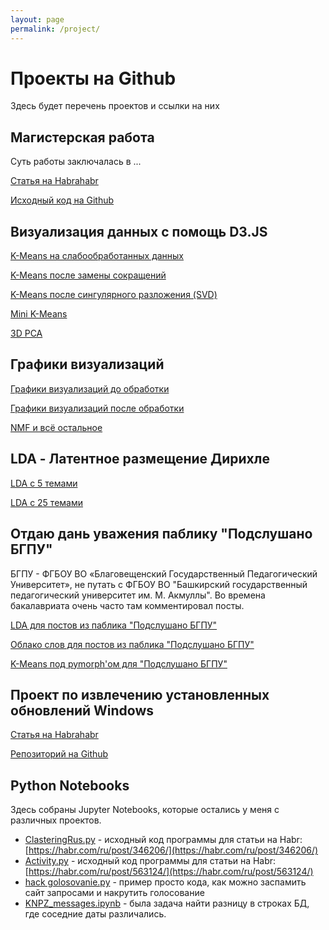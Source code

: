 ```yaml
---
layout: page
permalink: /project/
---
```


# Проекты на Github

Здесь будет перечень проектов и ссылки на них

## Магистерская работа

Суть работы заключалась в ...

[Статья на Habrahabr](https://habr.com/ru/post/346206/)


[Исходный код на Github](https://github.com/OlegBezverhii/python-notebooks/blob/master/ClasteringRus.py)

## Визуализация данных с помощь D3.JS

[K-Means на слабообработанных данных](http://olegbezverhii.github.io/magistratura/clusters/d3js.html)

[K-Means после замены сокращений](http://olegbezverhii.github.io/magistratura/clusters/kmeans.html)

[K-Means после сингулярного разложения (SVD)](http://olegbezverhii.github.io/magistratura/clusters/svd.html)

[Mini K-Means](http://olegbezverhii.github.io/magistratura/clusters/mbk.html)

[3D PCA](https://plot.ly/~OlegBezverhii/0.embed)


## Графики визуализаций

[Графики визуализаций до обработки](http://olegbezverhii.github.io/magistratura/clusters/pictures.html)

[Графики визуализаций после обработки](http://olegbezverhii.github.io/magistratura/pymorphy/pymorphy.html)

[NMF и всё остальное](http://olegbezverhii.github.io/magistratura/nmf/nmf.html)

## LDA - Латентное размещение Дирихле

[LDA с 5 темами](http://olegbezverhii.github.io/magistratura/lda/lda.html)

[LDA с 25 темами](http://olegbezverhii.github.io/magistratura/lda/lda25.html)

## Отдаю дань уважения паблику "Подслушано БГПУ" 

БГПУ - ФГБОУ ВО «Благовещенский Государственный Педагогический Университет», не путать с ФГБОУ ВО "Башкирский государственный педагогический университет им. М. Акмуллы". Во времена бакалавриата очень часто там комментировал посты.

[LDA для постов из паблика "Подслушано БГПУ"](http://olegbezverhii.github.io/magistratura/bgpu/lda.html)

[Облако слов для постов из паблика "Подслушано БГПУ"](http://olegbezverhii.github.io/magistratura/bgpu/bgpu.html)

[K-Means под pymorph'ом для "Подслушано БГПУ"](http://olegbezverhii.github.io/magistratura/bgpu/podsl.html)


## Проект по извлечению установленных обновлений Windows

[Статья на Habrahabr](https://habr.com/ru/post/467445/)

[Репозиторий на Github](https://github.com/OlegBezverhii/List-Update-Cheker)

## Python Notebooks
Здесь собраны Jupyter Notebooks, которые остались у меня с различных проектов.

- [ClasteringRus.py](https://github.com/OlegBezverhii/python-notebooks/blob/master/ClasteringRus.py) - исходный код программы для статьи на Habr: [https://habr.com/ru/post/346206/](https://habr.com/ru/post/346206/)
- [Activity.py](https://github.com/OlegBezverhii/python-notebooks/blob/master/Activity.py) - исходный код программы для статьи на Habr: [https://habr.com/ru/post/563124/](https://habr.com/ru/post/563124/)
- [hack golosovanie.py](https://github.com/OlegBezverhii/python-notebooks/blob/master/hack%20golosovanie.py) - пример просто кода, как можно заспамить сайт запросами и накрутить голосование
- [KNPZ_messages.ipynb](https://github.com/OlegBezverhii/python-notebooks/blob/master/KNPZ_messages.ipynb) - была задача найти разницу в строках БД, где соседние даты различались.

